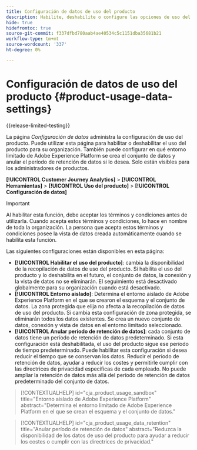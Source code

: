 ```yaml
---
title: Configuración de datos de uso del producto
description: Habilite, deshabilite o configure las opciones de uso del producto.
hide: true
hidefromtoc: true
source-git-commit: f337dfbd780aab4ae40534c5c1151dba35681b21
workflow-type: tm+mt
source-wordcount: '337'
ht-degree: 0%

---
```


# Configuración de datos de uso del producto {#product-usage-data-settings}

{{release-limited-testing}}

La página _Configuración de datos_ administra la configuración de uso del producto. Puede utilizar esta página para habilitar o deshabilitar el uso del producto para su organización. También puede configurar en qué entorno limitado de Adobe Experience Platform se crea el conjunto de datos y anular el período de retención de datos si lo desea. Solo están visibles para los administradores de productos.

**[!UICONTROL Customer Journey Analytics]** > **[!UICONTROL Herramientas]** > **[!UICONTROL Uso del producto]** > **[!UICONTROL Configuración de datos]**

>[!IMPORTANT]
>
>Al habilitar esta función, debe aceptar los términos y condiciones antes de utilizarla. Cuando acepta estos términos y condiciones, lo hace en nombre de toda la organización. La persona que acepta estos términos y condiciones posee la vista de datos creada automáticamente cuando se habilita esta función.

Las siguientes configuraciones están disponibles en esta página:

* **[!UICONTROL Habilitar el uso del producto]**: cambia la disponibilidad de la recopilación de datos de uso del producto. Si habilita el uso del producto y lo deshabilita en el futuro, el conjunto de datos, la conexión y la vista de datos no se eliminarán. El seguimiento está desactivado globalmente para su organización cuando está desactivado.
* **[!UICONTROL Entorno aislado]**: Determina el entorno aislado de Adobe Experience Platform en el que se crearon el esquema y el conjunto de datos. La zona protegida que elija no afecta a la recopilación de datos de uso del producto. Si cambia esta configuración de zona protegida, se eliminarán todos los datos existentes. Se crea un nuevo conjunto de datos, conexión y vista de datos en el entorno limitado seleccionado.
* **[!UICONTROL Anular período de retención de datos]**: cada conjunto de datos tiene un período de retención de datos predeterminado. Si esta configuración está deshabilitada, el uso del producto sigue ese período de tiempo predeterminado. Puede habilitar esta configuración si desea reducir el tiempo que se conservan los datos. Reducir el período de retención de datos, ayudar a reducir los costes y permitirle cumplir con las directrices de privacidad específicas de cada empleado. No puede ampliar la retención de datos más allá del período de retención de datos predeterminado del conjunto de datos.

>[!CONTEXTUALHELP]
>id="cja_product_usage_sandbox"
>title="Entorno aislado de Adobe Experience Platform"
>abstract="Determina el entorno limitado de Adobe Experience Platform en el que se crean el esquema y el conjunto de datos."

>[!CONTEXTUALHELP]
>id="cja_product_usage_data_retention"
>title="Anular período de retención de datos"
>abstract="Reduzca la disponibilidad de los datos de uso del producto para ayudar a reducir los costes o cumplir con las directrices de privacidad."
